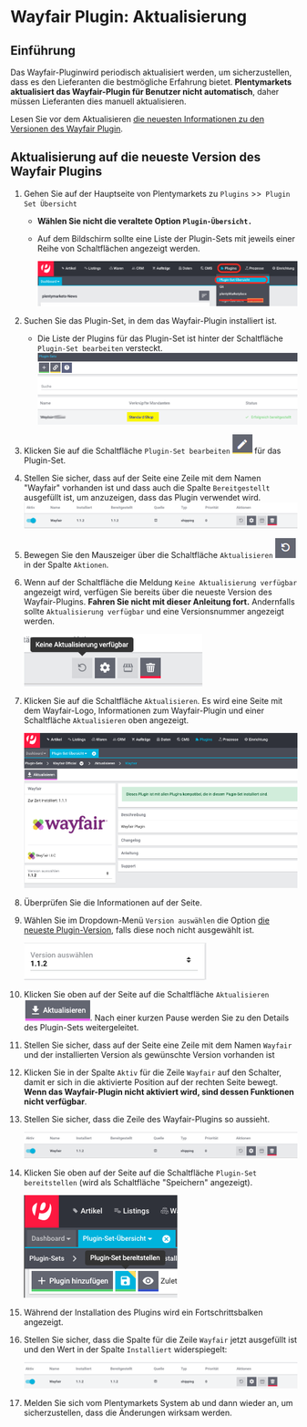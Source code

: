 # Wayfair Plugin: Aktualisierung

## Einführung
Das Wayfair-Pluginwird  periodisch aktualisiert werden, um sicherzustellen, dass es den Lieferanten die bestmögliche Erfahrung bietet. **Plentymarkets aktualisiert das Wayfair-Plugin für Benutzer nicht automatisch**, daher müssen Lieferanten dies manuell aktualisieren.

Lesen Sie vor dem Aktualisieren [die neuesten Informationen zu den Versionen des Wayfair Plugin](https://github.com/wayfair-contribs/plentymarkets-plugin/releases).

## Aktualisierung auf die neueste Version des Wayfair Plugins
1. Gehen Sie auf der Hauptseite von Plentymarkets zu `Plugins` >>` Plugin Set Übersicht`
    * **Wählen Sie nicht die veraltete Option `Plugin-Übersicht.`**

    * Auf dem Bildschirm sollte eine Liste der Plugin-Sets mit jeweils einer Reihe von Schaltflächen angezeigt werden.

        ![plugins_menu_plugin_set_overview](../../../images/de/plugins_menu_plugin_set_overview.png)

2. Suchen Sie das Plugin-Set, in dem das Wayfair-Plugin installiert ist.

    * Die Liste der Plugins für das Plugin-Set ist hinter der Schaltfläche `Plugin-Set bearbeiten` versteckt.
        ![linked clients](../../../images/de/plugin_sets_linked_clients.png)

3. Klicken Sie auf die Schaltfläche `Plugin-Set bearbeiten` ![pencil button](../../../images/common/button_pencil.png) für das Plugin-Set.

4. Stellen Sie sicher, dass auf der Seite eine Zeile mit dem Namen "Wayfair" vorhanden ist und dass auch die Spalte `Bereitgestellt` ausgefüllt ist, um anzuzeigen, dass das Plugin verwendet wird.
    ![wayfair plugin needs update](../../../images/de/installation/wayfair_plugin_needs_update.png)

5. Bewegen Sie den Mauszeiger über die Schaltfläche `Aktualisieren` ![update button](../../../images/common/button_update.png) in der Spalte `Aktionen`.

5. Wenn auf der Schaltfläche die Meldung `Keine Aktualisierung verfügbar` angezeigt wird, verfügen Sie bereits über die neueste Version des Wayfair-Plugins. **Fahren Sie nicht mit dieser Anleitung fort.** Andernfalls sollte `Aktualisierung verfügbar` und eine Versionsnummer angezeigt werden.

      ![no update](../../../images/de/installation/no_update.png)

6. Klicken Sie auf die Schaltfläche `Aktualisieren`. Es wird eine Seite mit dem Wayfair-Logo, Informationen zum Wayfair-Plugin und einer Schaltfläche `Aktualisieren` oben angezeigt.

    ![update page](../../../images/de/installation/update_page.png)

7. Überprüfen Sie die Informationen auf der Seite.

9. Wählen Sie im Dropdown-Menü `Version auswählen` die Option [die neueste Plugin-Version](https://github.com/wayfair-contribs/plentymarkets-plugin/releases), falls diese noch nicht ausgewählt ist.

    ![update selector](../../../images/de/installation/update_version_selection.png)

10. Klicken Sie oben auf der Seite auf die Schaltfläche `Aktualisieren` ![update button](../../../images/de/installation/update_button.png). Nach einer kurzen Pause werden Sie zu den Details des Plugin-Sets weitergeleitet.

11. Stellen Sie sicher, dass auf der Seite eine Zeile mit dem Namen `Wayfair` und der installierten Version als gewünschte Version vorhanden ist

12. Klicken Sie in der Spalte `Aktiv` für die Zeile `Wayfair` auf den Schalter, damit er sich in die aktivierte Position auf der rechten Seite bewegt. **Wenn das Wayfair-Plugin nicht aktiviert wird, sind dessen Funktionen nicht verfügbar**.

13. Stellen Sie sicher, dass die Zeile des Wayfair-Plugins so aussieht.

    ![wayfair plugin not yet deployed](../../../images/de/installation/wayfair_plugin_not_yet_deployed.png)

14. Klicken Sie oben auf der Seite auf die Schaltfläche `Plugin-Set bereitstellen` (wird als Schaltfläche "Speichern" angezeigt).

    ![deploy plugin set button](../../../images/de/installation/button_deploy_plugin_set.png)

15. Während der Installation des Plugins wird ein Fortschrittsbalken angezeigt.

16. Stellen Sie sicher, dass die Spalte für die Zeile `Wayfair` jetzt ausgefüllt ist und den Wert in der Spalte `Installiert` widerspiegelt:

    ![wayfair plugin deployed](../../../images/de/installation/wayfair_plugin_deployed.png)

17. Melden Sie sich vom Plentymarkets System ab und dann wieder an, um sicherzustellen, dass die Änderungen wirksam werden.

